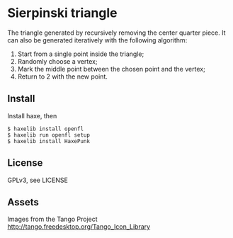# Sierpinski triangle

The triangle generated by recursively removing the center quarter piece.
It can also be generated iteratively with the following algorithm:

1. Start from a single point inside the triangle;
2. Randomly choose a vertex;
3. Mark the middle point between the chosen point and the vertex;
4. Return to 2 with the new point.

## Install

Install haxe, then

    $ haxelib install openfl
    $ haxelib run openfl setup
    $ haxelib install HaxePunk

## License

GPLv3, see LICENSE

## Assets

Images from the Tango Project
    http://tango.freedesktop.org/Tango_Icon_Library

